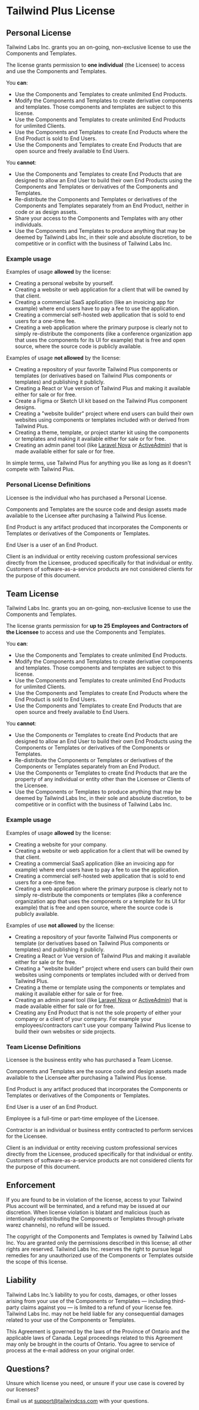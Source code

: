 # Tailwind Plus License

## Personal License

Tailwind Labs Inc. grants you an on-going, non-exclusive license to use the Components and Templates.

The license grants permission to **one individual** (the Licensee) to access and use the Components and Templates.

You **can**:

-   Use the Components and Templates to create unlimited End Products.
-   Modify the Components and Templates to create derivative components and templates. Those components and templates are subject to this license.
-   Use the Components and Templates to create unlimited End Products for unlimited Clients.
-   Use the Components and Templates to create End Products where the End Product is sold to End Users.
-   Use the Components and Templates to create End Products that are open source and freely available to End Users.

You **cannot**:

-   Use the Components and Templates to create End Products that are designed to allow an End User to build their own End Products using the Components and Templates or derivatives of the Components and Templates.
-   Re-distribute the Components and Templates or derivatives of the Components and Templates separately from an End Product, neither in code or as design assets.
-   Share your access to the Components and Templates with any other individuals.
-   Use the Components and Templates to produce anything that may be deemed by Tailwind Labs Inc, in their sole and absolute discretion, to be competitive or in conflict with the business of Tailwind Labs Inc.

### Example usage

Examples of usage **allowed** by the license:

-   Creating a personal website by yourself.
-   Creating a website or web application for a client that will be owned by that client.
-   Creating a commercial SaaS application (like an invoicing app for example) where end users have to pay a fee to use the application.
-   Creating a commercial self-hosted web application that is sold to end users for a one-time fee.
-   Creating a web application where the primary purpose is clearly not to simply re-distribute the components (like a conference organization app that uses the components for its UI for example) that is free and open source, where the source code is publicly available.

Examples of usage **not allowed** by the license:

-   Creating a repository of your favorite Tailwind Plus components or templates (or derivatives based on Tailwind Plus components or templates) and publishing it publicly.
-   Creating a React or Vue version of Tailwind Plus and making it available either for sale or for free.
-   Create a Figma or Sketch UI kit based on the Tailwind Plus component designs.
-   Creating a "website builder" project where end users can build their own websites using components or templates included with or derived from Tailwind Plus.
-   Creating a theme, template, or project starter kit using the components or templates and making it available either for sale or for free.
-   Creating an admin panel tool (like [Laravel Nova](https://nova.laravel.com/) or [ActiveAdmin](https://activeadmin.info/)) that is made available either for sale or for free.

In simple terms, use Tailwind Plus for anything you like as long as it doesn't compete with Tailwind Plus.

### Personal License Definitions

Licensee is the individual who has purchased a Personal License.

Components and Templates are the source code and design assets made available to the Licensee after purchasing a Tailwind Plus license.

End Product is any artifact produced that incorporates the Components or Templates or derivatives of the Components or Templates.

End User is a user of an End Product.

Client is an individual or entity receiving custom professional services directly from the Licensee, produced specifically for that individual or entity. Customers of software-as-a-service products are not considered clients for the purpose of this document.

## Team License

Tailwind Labs Inc. grants you an on-going, non-exclusive license to use the Components and Templates.

The license grants permission for **up to 25 Employees and Contractors of the Licensee** to access and use the Components and Templates.

You **can**:

-   Use the Components and Templates to create unlimited End Products.
-   Modify the Components and Templates to create derivative components and templates. Those components and templates are subject to this license.
-   Use the Components and Templates to create unlimited End Products for unlimited Clients.
-   Use the Components and Templates to create End Products where the End Product is sold to End Users.
-   Use the Components and Templates to create End Products that are open source and freely available to End Users.

You **cannot**:

-   Use the Components or Templates to create End Products that are designed to allow an End User to build their own End Products using the Components or Templates or derivatives of the Components or Templates.
-   Re-distribute the Components or Templates or derivatives of the Components or Templates separately from an End Product.
-   Use the Components or Templates to create End Products that are the property of any individual or entity other than the Licensee or Clients of the Licensee.
-   Use the Components or Templates to produce anything that may be deemed by Tailwind Labs Inc, in their sole and absolute discretion, to be competitive or in conflict with the business of Tailwind Labs Inc.

### Example usage

Examples of usage **allowed** by the license:

-   Creating a website for your company.
-   Creating a website or web application for a client that will be owned by that client.
-   Creating a commercial SaaS application (like an invoicing app for example) where end users have to pay a fee to use the application.
-   Creating a commercial self-hosted web application that is sold to end users for a one-time fee.
-   Creating a web application where the primary purpose is clearly not to simply re-distribute the components or templates (like a conference organization app that uses the components or a template for its UI for example) that is free and open source, where the source code is publicly available.

Examples of use **not allowed** by the license:

-   Creating a repository of your favorite Tailwind Plus components or template (or derivatives based on Tailwind Plus components or templates) and publishing it publicly.
-   Creating a React or Vue version of Tailwind Plus and making it available either for sale or for free.
-   Creating a "website builder" project where end users can build their own websites using components or templates included with or derived from Tailwind Plus.
-   Creating a theme or template using the components or templates and making it available either for sale or for free.
-   Creating an admin panel tool (like [Laravel Nova](https://nova.laravel.com/) or [ActiveAdmin](https://activeadmin.info/)) that is made available either for sale or for free.
-   Creating any End Product that is not the sole property of either your company or a client of your company. For example your employees/contractors can't use your company Tailwind Plus license to build their own websites or side projects.

### Team License Definitions

Licensee is the business entity who has purchased a Team License.

Components and Templates are the source code and design assets made available to the Licensee after purchasing a Tailwind Plus license.

End Product is any artifact produced that incorporates the Components or Templates or derivatives of the Components or Templates.

End User is a user of an End Product.

Employee is a full-time or part-time employee of the Licensee.

Contractor is an individual or business entity contracted to perform services for the Licensee.

Client is an individual or entity receiving custom professional services directly from the Licensee, produced specifically for that individual or entity. Customers of software-as-a-service products are not considered clients for the purpose of this document.

## Enforcement

If you are found to be in violation of the license, access to your Tailwind Plus account will be terminated, and a refund may be issued at our discretion. When license violation is blatant and malicious (such as intentionally redistributing the Components or Templates through private warez channels), no refund will be issued.

The copyright of the Components and Templates is owned by Tailwind Labs Inc. You are granted only the permissions described in this license; all other rights are reserved. Tailwind Labs Inc. reserves the right to pursue legal remedies for any unauthorized use of the Components or Templates outside the scope of this license.

## Liability

Tailwind Labs Inc.’s liability to you for costs, damages, or other losses arising from your use of the Components or Templates — including third-party claims against you — is limited to a refund of your license fee. Tailwind Labs Inc. may not be held liable for any consequential damages related to your use of the Components or Templates.

This Agreement is governed by the laws of the Province of Ontario and the applicable laws of Canada. Legal proceedings related to this Agreement may only be brought in the courts of Ontario. You agree to service of process at the e-mail address on your original order.

## Questions?

Unsure which license you need, or unsure if your use case is covered by our licenses?

Email us at [support@tailwindcss.com](mailto:support@tailwindcss.com) with your questions.
